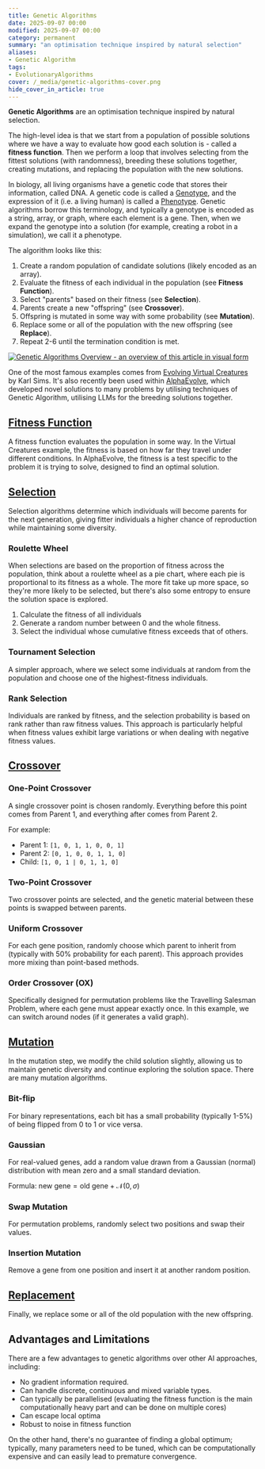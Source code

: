 ```yaml
---
title: Genetic Algorithms
date: 2025-09-07 00:00
modified: 2025-09-07 00:00
category: permanent
summary: "an optimisation technique inspired by natural selection"
aliases:
- Genetic Algorithm
tags:
- EvolutionaryAlgorithms
cover: /_media/genetic-algorithms-cover.png
hide_cover_in_article: true
---
```


**Genetic Algorithms** are an optimisation technique inspired by natural selection.

The high-level idea is that we start from a population of possible solutions where we have a way to evaluate how good each solution is - called a **fitness function**. Then we perform a loop that involves selecting from the fittest solutions (with randomness), breeding these solutions together, creating mutations, and replacing the population with the new solutions.

In biology, all living organisms have a genetic code that stores their information, called DNA. A genetic code is called a [Genotype](genotype.md), and the expression of it (i.e. a living human) is called a [Phenotype](phenotype.md). Genetic algorithms borrow this terminology, and typically a genotype is encoded as a string, array, or graph, where each element is a gene. Then, when we expand the genotype into a solution (for example, creating a robot in a simulation), we call it a phenotype.

The algorithm looks like this:

1. Create a random population of candidate solutions (likely encoded as an array).
2. Evaluate the fitness of each individual in the population (see **Fitness Function**).
3. Select "parents" based on their fitness (see **Selection**).
4. Parents create a new "offspring" (see **Crossover**).
5. Offspring is mutated in some way with some probability (see **Mutation**).
6. Replace some or all of the population with the new offspring (see **Replace**).
7. Repeat 2-6 until the termination condition is met.

<a href="_media/genetic-algorithms-overview.png" target="_blank">
  <img src="_media/genetic-algorithms-overview.png" alt="Genetic Algorithms Overview - an overview of this article in visual form"  style="max-width: 100%" />
</a>

One of the most famous examples comes from [Evolving Virtual Creatures](../reference/papers/evolving-virtual-creatures.md) by Karl Sims. It's also recently been used within [AlphaEvolve](../reference/papers/alphaevolve-a-coding-agent-for-scientific-and-algorithmic-discovery.md), which developed novel solutions to many problems by utilising techniques of Genetic Algorithm, utilising LLMs for the breeding solutions together.

## [Fitness Function](../../../permanent/fitness-function.md)

A fitness function evaluates the population in some way. In the Virtual Creatures example, the fitness is based on how far they travel under different conditions. In AlphaEvolve, the fitness is a test specific to the problem it is trying to solve, designed to find an optimal solution.

## [Selection](../../../permanent/selection.md)

Selection algorithms determine which individuals will become parents for the next generation, giving fitter individuals a higher chance of reproduction while maintaining some diversity.

### Roulette Wheel

When selections are based on the proportion of fitness across the population, think about a roulette wheel as a pie chart, where each pie is proportional to its fitness as a whole. The more fit take up more space, so they're more likely to be selected, but there's also some entropy to ensure the solution space is explored.

1. Calculate the fitness of all individuals
2. Generate a random number between 0 and the whole fitness.
3. Select the individual whose cumulative fitness exceeds that of others.

### Tournament Selection

A simpler approach, where we select some individuals at random from the population and choose one of the highest-fitness individuals.

### Rank Selection

Individuals are ranked by fitness, and the selection probability is based on rank rather than raw fitness values. This approach is particularly helpful when fitness values exhibit large variations or when dealing with negative fitness values.

## [Crossover](crossover.md)

### One-Point Crossover

A single crossover point is chosen randomly. Everything before this point comes from Parent 1, and everything after comes from Parent 2.

For example:

- Parent 1: `[1, 0, 1, 1, 0, 0, 1]`
- Parent 2: `[0, 1, 0, 0, 1, 1, 0]`
- Child: `[1, 0, 1 | 0, 1, 1, 0]`

### Two-Point Crossover

Two crossover points are selected, and the genetic material between these points is swapped between parents.

### Uniform Crossover

For each gene position, randomly choose which parent to inherit from (typically with 50% probability for each parent). This approach provides more mixing than point-based methods.

### Order Crossover (OX)

Specifically designed for permutation problems like the Travelling Salesman Problem, where each gene must appear exactly once. In this example, we can switch around nodes (if it generates a valid graph).

## [Mutation](mutation.md)

In the mutation step, we modify the child solution slightly, allowing us to maintain genetic diversity and continue exploring the solution space. There are many mutation algorithms.

### Bit-flip

For binary representations, each bit has a small probability (typically 1-5%) of being flipped from 0 to 1 or vice versa.

### Gaussian

For real-valued genes, add a random value drawn from a Gaussian (normal) distribution with mean zero and a small standard deviation.

Formula: $\text{new gene} = \text{old gene} + \mathcal{N}(0, \sigma)$

### Swap Mutation

For permutation problems, randomly select two positions and swap their values.

### Insertion Mutation

Remove a gene from one position and insert it at another random position.

## [Replacement](replacement.md)

Finally, we replace some or all of the old population with the new offspring.

## Advantages and Limitations

There are a few advantages to genetic algorithms over other AI approaches, including:
* No gradient information required.
* Can handle discrete, continuous and mixed variable types.
* Can typically be parallelised (evaluating the fitness function is the main computationally heavy part and can be done on multiple cores)
* Can escape local optima
* Robust to noise in fitness function

On the other hand, there's no guarantee of finding a global optimum; typically, many parameters need to be tuned, which can be computationally expensive and can easily lead to premature convergence.